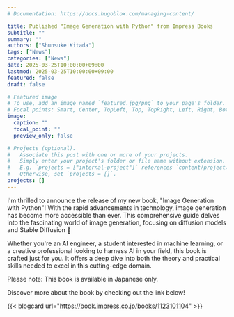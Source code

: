 ```yaml
---
# Documentation: https://docs.hugoblox.com/managing-content/

title: Published "Image Generation with Python" from Impress Books
subtitle: ""
summary: ""
authors: ["Shunsuke Kitada"]
tags: ["News"]
categories: ["News"]
date: 2025-03-25T10:00:00+09:00
lastmod: 2025-03-25T10:00:00+09:00
featured: false
draft: false

# Featured image
# To use, add an image named `featured.jpg/png` to your page's folder.
# Focal points: Smart, Center, TopLeft, Top, TopRight, Left, Right, BottomLeft, Bottom, BottomRight.
image:
  caption: ""
  focal_point: ""
  preview_only: false

# Projects (optional).
#   Associate this post with one or more of your projects.
#   Simply enter your project's folder or file name without extension.
#   E.g. `projects = ["internal-project"]` references `content/project/deep-learning/index.md`.
#   Otherwise, set `projects = []`.
projects: []
---
```


I'm thrilled to announce the release of my new book, "Image Generation with Python"! With the rapid advancements in technology, image generation has become more accessible than ever. This comprehensive guide delves into the fascinating world of image generation, focusing on diffusion models and Stable Diffusion 🌟

Whether you're an AI engineer, a student interested in machine learning, or a creative professional looking to harness AI in your field, this book is crafted just for you. It offers a deep dive into both the theory and practical skills needed to excel in this cutting-edge domain.

Please note: This book is available in Japanese only.

Discover more about the book by checking out the link below! 

{{< blogcard url="https://book.impress.co.jp/books/1123101104" >}}
